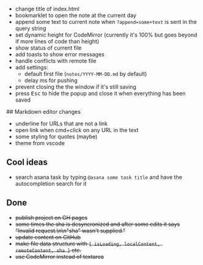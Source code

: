 * change title of index.html
* bookmarklet to open the note at the current day
* append some text to current note when `?append=some+text` is sent in the query string
* set dynamic height for CodeMirror (currently it's 100% but goes beyond if more lines of code than height)
* show status of current file
* add toasts to show error messages
* handle conflicts with remote file
* add settings:
  * default first file (`notes/YYYY-MM-DD.md` by default)
  * delay ms for pushing
* prevent closing the the window if it's still saving
* press <kbd>Esc</kbd> to hide the popup and close it when everything has been saved

## Markdown editor changes
* underline for URLs that are not a link
* open link when cmd+click on any URL in the text
* some styling for quotes (maybe)
* theme from vscode

## Cool ideas

* search asana task by typing `@asana some task title` and have the autocompletion search for it

## Done
* ~~publish project on GH pages~~
* ~~some times the sha is desyncronized and after some edits it says "Invalid request.\n\n\"sha\" wasn't supplied."~~
* ~~update content on GitHub~~
* ~~make file data structure with `{ isLoading, localContent, remoteContent, sha }` etc.~~
* ~~use CodeMirror instead of textarea~~